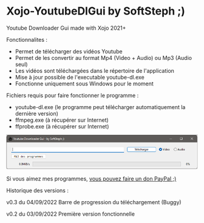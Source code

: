 # Xojo-YoutubeDlGui by SoftSteph ;)
Youtube Downloader Gui made with Xojo 2021+


Fonctionnalites :
- Permet de télécharger des vidéos Youtube
- Permet de les convertir au format Mp4 (Video + Audio) ou Mp3 (Audio seul)
- Les vidéos sont téléchargées dans le répertoire de l'application
- Mise à jour possible de l'executable youtube-dl.exe
- Fonctionne uniquement sous Windows pour le moment

Fichiers requis pour faire fonctionner le programme :
- youtube-dl.exe (le programme peut télécharger automatiquement la dernière version)
- ffmpeg.exe (à récupérer sur Internet)
- ffprobe.exe (à récupérer sur Internet)

<img src="WindowsCapture.png" width="640">

Si vous aimez mes programmes, <a href="https://www.paypal.com/donate/?hosted_button_id=GY5LTDDPZ2HZG"> vous pouvez faire un don PayPal ;)</a>

Historique des versions :

v0.3 du 04/09/2022
Barre de progression du téléchargement (Buggy)

v0.2 du 03/09/2022
Première version fonctionnelle
